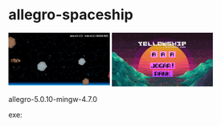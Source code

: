 # allegro-spaceship

<img src="https://raw.githubusercontent.com/lucabenetti/allegro-spaceship/master/pictures/in_game.png" data-canonical-src="https://raw.githubusercontent.com/lucabenetti/allegro-spaceship/master/pictures/in_game.png" width="40%" height="40%" />

<img src="https://raw.githubusercontent.com/lucabenetti/allegro-spaceship/master/pictures/tela_inicial.png" data-canonical-src="https://raw.githubusercontent.com/lucabenetti/allegro-spaceship/master/pictures/tela_inicial.png" width="40%" height="40%" />

allegro-5.0.10-mingw-4.7.0

exe:
